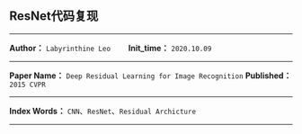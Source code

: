 ## ResNet代码复现

***
**Author：** `Labyrinthine Leo`&emsp;&emsp; **Init_time：**  `2020.10.09`

***
**Paper Name：**  `Deep Residual Learning for Image Recognition`
**Published：** `2015 CVPR`

***
**Index Words：** `CNN`、`ResNet`、`Residual Archicture`

***
